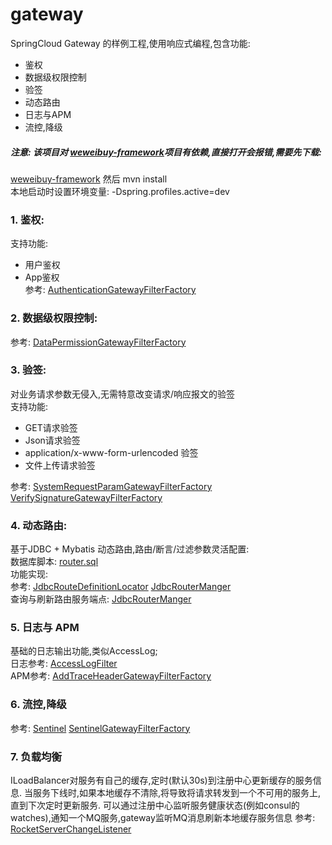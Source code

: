 # gateway
  SpringCloud Gateway 的样例工程,使用响应式编程,包含功能:   
  - 鉴权  
  - 数据级权限控制  
  - 验签  
  - 动态路由  
  - 日志与APM  
  - 流控,降级  

#####  注意: 该项目对 [weweibuy-framework](https://github.com/weweibuy/weweibuy-framework)项目有依赖,直接打开会报错,需要先下载:  
 [weweibuy-framework](https://github.com/weweibuy/weweibuy-framework) 然后 mvn install  
 本地启动时设置环境变量: -Dspring.profiles.active=dev

### 1. 鉴权:
  支持功能:
  - 用户鉴权  
  - App鉴权  
  参考: [AuthenticationGatewayFilterFactory](gateway-filter/src/main/java/com/weweibuy/gateway/route/filter/authorization/AppAuthenticationGatewayFilterFactory.java)

### 2. 数据级权限控制:
  参考: [DataPermissionGatewayFilterFactory](gateway-filter/src/main/java/com/weweibuy/gateway/route/filter/authorization/DataPermissionGatewayFilterFactory.java)


### 3. 验签:
  对业务请求参数无侵入,无需特意改变请求/响应报文的验签     
  支持功能:
  - GET请求验签  
  - Json请求验签  
  - application/x-www-form-urlencoded 验签  
  - 文件上传请求验签

  参考: [SystemRequestParamGatewayFilterFactory](gateway-filter/src/main/java/com/weweibuy/gateway/route/filter/sign/SystemRequestParamGatewayFilterFactory.java)
        [VerifySignatureGatewayFilterFactory](gateway-filter/src/main/java/com/weweibuy/gateway/route/filter/sign/VerifySignatureGatewayFilterFactory.java)

### 4. 动态路由:
  基于JDBC + Mybatis 动态路由,路由/断言/过滤参数灵活配置:   
  数据库脚本: 
  [router.sql](script/router.sql)    
  功能实现:  
  参考: [JdbcRouteDefinitionLocator](gateway-router/src/main/java/com/weweibuy/gateway/router/dynamic/JdbcRouterDefinitionLocator.java)
        [JdbcRouterManger](gateway-router/src/main/java/com/weweibuy/gateway/router/dynamic/JdbcRouterManger.java)  
  查询与刷新路由服务端点:
      [JdbcRouterManger](gateway-router/src/main/java/com/weweibuy/gateway/router/endpoint/RouterManagerEndpoint.java)  

### 5. 日志与 APM
  基础的日志输出功能,类似AccessLog;   
  日志参考: [AccessLogFilter](gateway-filter/src/main/java/com/weweibuy/gateway/route/filter/log/AccessLogFilter.java)   
  APM参考:  [AddTraceHeaderGatewayFilterFactory](gateway-filter/src/main/java/com/weweibuy/gateway/route/filter/trace/AddTraceHeaderGatewayFilterFactory.java)   

### 6. 流控,降级
  参考: [Sentinel](https://github.com/alibaba/Sentinel/wiki/%E7%BD%91%E5%85%B3%E9%99%90%E6%B5%81)
  [SentinelGatewayFilterFactory](gateway-filter/src/main/java/com/weweibuy/gateway/route/filter/sentinel/SentinelGatewayFilterFactory.java)


### 7. 负载均衡
  ILoadBalancer对服务有自己的缓存,定时(默认30s)到注册中心更新缓存的服务信息. 当服务下线时,如果本地缓存不清除,将导致将请求转发到一个不可用的服务上,直到下次定时更新服务.
  可以通过注册中心监听服务健康状态(例如consul的watches),通知一个MQ服务,gateway监听MQ消息刷新本地缓存服务信息
  参考:  [RocketServerChangeListener](gateway-lb/src/main/java/com/weweibuy/gateway/lb/mq/RocketServerChangeListener.java)  

   
